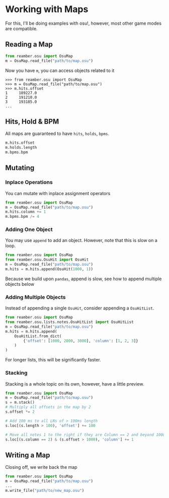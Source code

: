 # Working with Maps

For this, I'll be doing examples with osu!, however, most other game modes are compatible.

## Reading a Map

```py
from reamber.osu import OsuMap
m = OsuMap.read_file("path/to/map.osu")
```

Now you have ``m``, you can access objects related to it

```pycon
>>> from reamber.osu import OsuMap
>>> m = OsuMap.read_file("path/to/map.osu")
>>> m.hits.offset
1     189227.0
2     191210.0
3     193185.0
...
```

## Hits, Hold & BPM

All maps are guaranteed to have `hits`, `holds`, `bpms`.

```py
m.hits.offset
m.holds.length
m.bpms.bpm
```

## Mutating

### Inplace Operations

You can mutate with inplace assignment operators

```py
from reamber.osu import OsuMap
m = OsuMap.read_file("path/to/map.osu")
m.hits.column += 1
m.bpms.bpm /= 4
```

### Adding One Object 

You may use `append` to add an object. 
However, note that this is slow on a loop.

```py
from reamber.osu import OsuMap
from reamber.osu.OsuHit import OsuHit
m = OsuMap.read_file("path/to/map.osu")
m.hits = m.hits.append(OsuHit(1000, 1))
```

Because we build upon `pandas`, append is slow, see how to append multiple objects below 

### Adding Multiple Objects 

Instead of appending a single `OsuHit`, consider appending a `OsuHitList`.

```py
from reamber.osu import OsuMap
from reamber.osu.lists.notes.OsuHitList import OsuHitList
m = OsuMap.read_file("path/to/map.osu")
m.hits = m.hits.append(
    OsuHitList.from_dict(
        {'offset': [1000, 2000, 3000], 'column': [1, 2, 3]}
    )
)
```

For longer lists, this will be significantly faster.

### Stacking

Stacking is a whole topic on its own, however, have a little preview.

```py
from reamber.osu import OsuMap
m = OsuMap.read_file("path/to/map.osu")
s = m.stack()
# Multiply all offsets in the map by 2
s.offset *= 2

# Add 100 ms to all LNs of > 100ms length
s.loc[(s.length > 100), 'offset'] += 100

# Move all notes 1 to the right if they are Column == 2 and beyond 1000ms
s.loc[(s.column == 2) & (s.offset > 1000), 'column'] += 1
```

## Writing a Map

Closing off, we write back the map

```py
from reamber.osu import OsuMap
m = OsuMap.read_file("path/to/map.osu")
...
m.write_file("path/to/new_map.osu")
```

